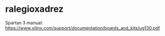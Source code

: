 # ralegioxadrez

Spartan 3 manual:
https://www.xilinx.com/support/documentation/boards_and_kits/ug130.pdf
